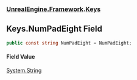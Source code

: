 ### [UnrealEngine.Framework](./UnrealEngine-Framework.md 'UnrealEngine.Framework').[Keys](./Keys.md 'UnrealEngine.Framework.Keys')
## Keys.NumPadEight Field
  
```csharp
public const string NumPadEight = NumPadEight;
```
#### Field Value
[System.String](https://docs.microsoft.com/en-us/dotnet/api/System.String 'System.String')  
